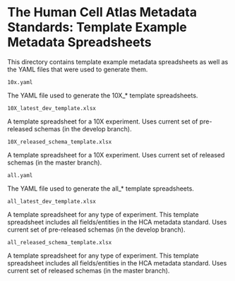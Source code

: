 # The Human Cell Atlas Metadata Standards: Template Example Metadata Spreadsheets

This directory contains template example metadata spreadsheets as well as the YAML files that were used to generate them.

`10x.yaml`

The YAML file used to generate the 10X_* template spreadsheets.

`10X_latest_dev_template.xlsx`

A template spreadsheet for a 10X experiment. Uses current set of pre-released schemas (in the develop branch).

`10X_released_schema_template.xlsx`

A template spreadsheet for a 10X experiment. Uses current set of released schemas (in the master branch).

`all.yaml`

The YAML file used to generate the all_* template spreadsheets.

`all_latest_dev_template.xlsx`

A template spreadsheet for any type of experiment. This template spreadsheet includes all fields/entities in the HCA metadata standard. Uses current set of pre-released schemas (in the develop branch).

`all_released_schema_template.xlsx`

A template spreadsheet for any type of experiment. This template spreadsheet includes all fields/entities in the HCA metadata standard. Uses current set of released schemas (in the master branch).
